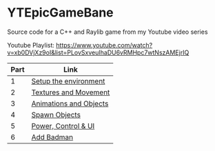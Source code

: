 # YTEpicGameBane
Source code for a C++ and Raylib game from my Youtube video series

Youtube Playlist:
https://www.youtube.com/watch?v=xb0DVjXz9oI&list=PLovSxveuIhaDU6vRMHpc7wtNszAMEjrIQ

| Part | Link |
| --- | --- |
| 1 | [Setup the environment](https://github.com/Haj4li/RaylibVsCodeCpp) |
| 2 | [Textures and Movement](https://github.com/Haj4li/YTEpicGameBane/tree/main/Part2LoadBane) |
| 3 | [Animations and Objects](https://github.com/Haj4li/YTEpicGameBane/tree/main/Part3Animations) |
| 4 | [Spawn Objects](https://github.com/Haj4li/YTEpicGameBane/tree/main/Part4SpawnObjects) |
| 5 | [Power, Control & UI](https://github.com/Haj4li/YTEpicGameBane/tree/main/Part5PowerControlUI) |
| 6 | [Add Badman](https://github.com/Haj4li/YTEpicGameBane/tree/main/Part6AddBadman)
